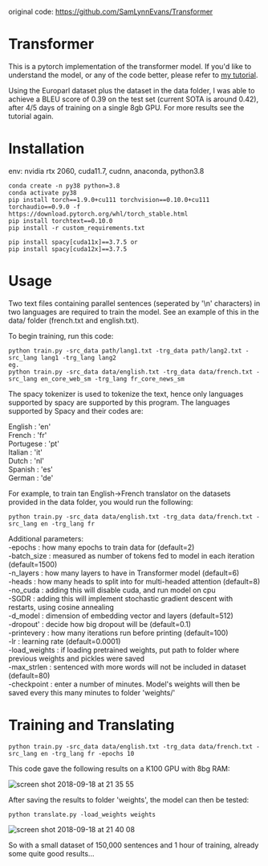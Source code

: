 original code: https://github.com/SamLynnEvans/Transformer

# Transformer

This is a pytorch implementation of the transformer model. If you'd like to understand the model, or any of the code better, please refer to <a href=https://towardsdatascience.com/how-to-code-the-transformer-in-pytorch-24db27c8f9ec>my tutorial</a>.

Using the Europarl dataset plus the dataset in the data folder, I was able to achieve a BLEU score of 0.39 on the test set (current SOTA is around 0.42), after 4/5 days of training on a single 8gb GPU. For more results see the tutorial again.


# Installation
env: nvidia rtx 2060, cuda11.7, cudnn, anaconda, python3.8
```
conda create -n py38 python=3.8
conda activate py38
pip install torch==1.9.0+cu111 torchvision==0.10.0+cu111 torchaudio==0.9.0 -f https://download.pytorch.org/whl/torch_stable.html
pip install torchtext==0.10.0
pip install -r custom_requirements.txt

pip install spacy[cuda11x]==3.7.5 or
pip install spacy[cuda12x]==3.7.5
```

# Usage

Two text files containing parallel sentences (seperated by '\n' characters) in two languages are required to train the model. See an example of this in the data/ folder (french.txt and english.txt).

To begin training, run this code:
```
python train.py -src_data path/lang1.txt -trg_data path/lang2.txt -src_lang lang1 -trg_lang lang2
eg.
python train.py -src_data data/english.txt -trg_data data/french.txt -src_lang en_core_web_sm -trg_lang fr_core_news_sm
```
The spacy tokenizer is used to tokenize the text, hence only languages supported by spacy are supported by this program. The languages supported by Spacy and their codes are:

English : 'en'<br />
French : 'fr'<br />
Portugese : 'pt'<br />
Italian : 'it'<br />
Dutch : 'nl'<br />
Spanish : 'es'<br />
German : 'de'<br />

For example, to train tan English->French translator on the datasets provided in the data folder, you would run the following:
```
python train.py -src_data data/english.txt -trg_data data/french.txt -src_lang en -trg_lang fr
```
Additional parameters:<br />
-epochs : how many epochs to train data for (default=2)<br />
-batch_size : measured as number of tokens fed to model in each iteration (default=1500)<br />
-n_layers : how many layers to have in Transformer model (default=6)<br />
-heads : how many heads to split into for multi-headed attention (default=8)<br />
-no_cuda : adding this will disable cuda, and run model on cpu<br />
-SGDR : adding this will implement stochastic gradient descent with restarts, using cosine annealing<br />
-d_model : dimension of embedding vector and layers (default=512)<br />
-dropout' : decide how big dropout will be (default=0.1)<br />
-printevery : how many iterations run before printing (default=100)<br />
-lr : learning rate (default=0.0001)<br />
-load_weights : if loading pretrained weights, put path to folder where previous weights and pickles were saved <br />
-max_strlen : sentenced with more words will not be included in dataset (default=80)<br />
-checkpoint : enter a number of minutes. Model's weights will then be saved every this many minutes to folder 'weights/'<br />
# Training and Translating

```
python train.py -src_data data/english.txt -trg_data data/french.txt -src_lang en -trg_lang fr -epochs 10
```
This code gave the following results on a K100 GPU with 8bg RAM:

![screen shot 2018-09-18 at 21 35 55](https://user-images.githubusercontent.com/28839356/45754258-1656fc00-bc13-11e8-9506-5ace6fb6b79c.png)

After saving the results to folder 'weights', the model can then be tested:
```
python translate.py -load_weights weights
```

![screen shot 2018-09-18 at 21 40 08](https://user-images.githubusercontent.com/28839356/45754259-18b95600-bc13-11e8-86c7-a07fe18b1ecc.png)

So with a small dataset of 150,000 sentences and 1 hour of training, already some quite good results...

